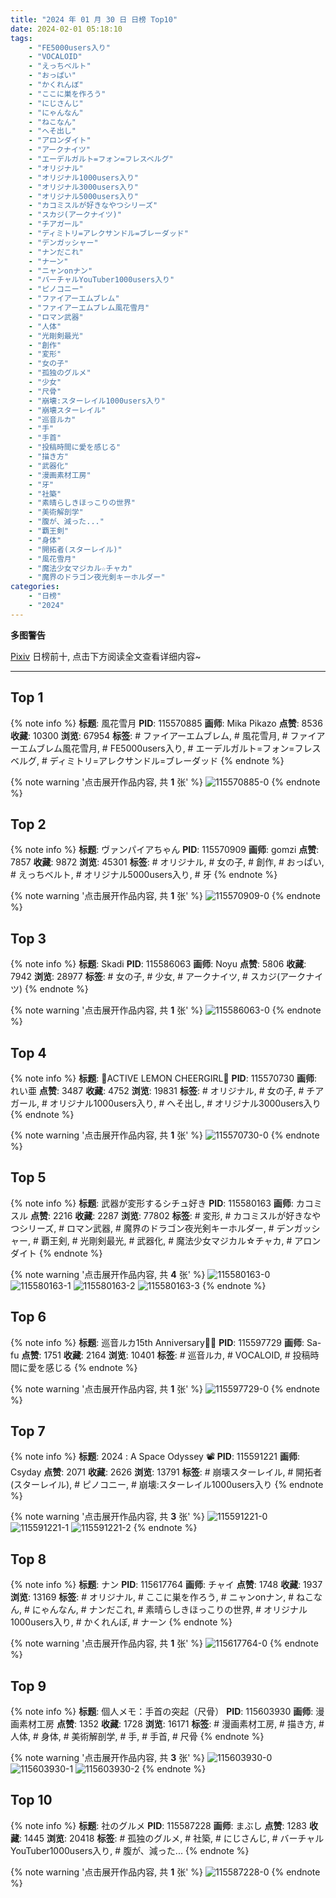 ```yaml
---
title: "2024 年 01 月 30 日 日榜 Top10"
date: 2024-02-01 05:18:10
tags:
    - "FE5000users入り"
    - "VOCALOID"
    - "えっちベルト"
    - "おっぱい"
    - "かくれんぼ"
    - "ここに巣を作ろう"
    - "にじさんじ"
    - "にゃんなん"
    - "ねこなん"
    - "へそ出し"
    - "アロンダイト"
    - "アークナイツ"
    - "エーデルガルト=フォン=フレスベルグ"
    - "オリジナル"
    - "オリジナル1000users入り"
    - "オリジナル3000users入り"
    - "オリジナル5000users入り"
    - "カコミスルが好きなやつシリーズ"
    - "スカジ(アークナイツ)"
    - "チアガール"
    - "ディミトリ=アレクサンドル=ブレーダッド"
    - "デンガッシャー"
    - "ナンだこれ"
    - "ナーン"
    - "ニャンonナン"
    - "バーチャルYouTuber1000users入り"
    - "ピノコニー"
    - "ファイアーエムブレム"
    - "ファイアーエムブレム風花雪月"
    - "ロマン武器"
    - "人体"
    - "光剛剣最光"
    - "創作"
    - "変形"
    - "女の子"
    - "孤独のグルメ"
    - "少女"
    - "尺骨"
    - "崩壊:スターレイル1000users入り"
    - "崩壊スターレイル"
    - "巡音ルカ"
    - "手"
    - "手首"
    - "投稿時間に愛を感じる"
    - "描き方"
    - "武器化"
    - "漫画素材工房"
    - "牙"
    - "社築"
    - "素晴らしきほっこりの世界"
    - "美術解剖学"
    - "腹が、減った..."
    - "覇王剣"
    - "身体"
    - "開拓者(スターレイル)"
    - "風花雪月"
    - "魔法少女マジカル☆チャカ"
    - "魔界のドラゴン夜光剣キーホルダー"
categories:
    - "日榜"
    - "2024"
---
```


<i class="fa fa-triangle-exclamation"></i>**多图警告**<i class="fa fa-triangle-exclamation"></i>

[Pixiv](https://www.pixiv.net/) 日榜前十, 点击下方阅读全文查看详细内容~

<!-- more -->

---

## Top 1

{% note info %}
**标题**: 風花雪月
**PID**: 115570885 **画师**: Mika Pikazo
**点赞**: 8536 **收藏**: 10300 **浏览**: 67954
**标签**: # ファイアーエムブレム, # 風花雪月, # ファイアーエムブレム風花雪月, # FE5000users入り, # エーデルガルト=フォン=フレスベルグ, # ディミトリ=アレクサンドル=ブレーダッド
{% endnote %}

{% note warning '点击展开作品内容, 共 **1** 张' %}
![115570885-0](https://i.pixiv.re/img-original/img/2024/01/29/00/00/45/115570885_p0.png)
{% endnote %}

## Top 2

{% note info %}
**标题**: ヴァンパイアちゃん
**PID**: 115570909 **画师**: gomzi
**点赞**: 7857 **收藏**: 9872 **浏览**: 45301
**标签**: # オリジナル, # 女の子, # 創作, # おっぱい, # えっちベルト, # オリジナル5000users入り, # 牙
{% endnote %}

{% note warning '点击展开作品内容, 共 **1** 张' %}
![115570909-0](https://i.pixiv.re/img-original/img/2024/01/29/00/00/53/115570909_p0.jpg)
{% endnote %}

## Top 3

{% note info %}
**标题**: Skadi
**PID**: 115586063 **画师**: Noyu
**点赞**: 5806 **收藏**: 7942 **浏览**: 28977
**标签**: # 女の子, # 少女, # アークナイツ, # スカジ(アークナイツ)
{% endnote %}

{% note warning '点击展开作品内容, 共 **1** 张' %}
![115586063-0](https://i.pixiv.re/img-original/img/2024/01/29/16/55/04/115586063_p0.png)
{% endnote %}

## Top 4

{% note info %}
**标题**: 💛ACTIVE LEMON CHEERGIRL💛
**PID**: 115570730 **画师**: れい亜
**点赞**: 3487 **收藏**: 4752 **浏览**: 19831
**标签**: # オリジナル, # 女の子, # チアガール, # オリジナル1000users入り, # へそ出し, # オリジナル3000users入り
{% endnote %}

{% note warning '点击展开作品内容, 共 **1** 张' %}
![115570730-0](https://i.pixiv.re/img-original/img/2024/01/29/00/00/00/115570730_p0.png)
{% endnote %}

## Top 5

{% note info %}
**标题**: 武器が変形するシチュ好き
**PID**: 115580163 **画师**: カコミスル
**点赞**: 2216 **收藏**: 2287 **浏览**: 77802
**标签**: # 変形, # カコミスルが好きなやつシリーズ, # ロマン武器, # 魔界のドラゴン夜光剣キーホルダー, # デンガッシャー, # 覇王剣, # 光剛剣最光, # 武器化, # 魔法少女マジカル☆チャカ, # アロンダイト
{% endnote %}

{% note warning '点击展开作品内容, 共 **4** 张' %}
![115580163-0](https://i.pixiv.re/img-original/img/2024/01/29/13/09/25/115580163_p0.jpg)
![115580163-1](https://i.pixiv.re/img-original/img/2024/01/29/13/09/25/115580163_p1.jpg)
![115580163-2](https://i.pixiv.re/img-original/img/2024/01/29/13/09/25/115580163_p2.jpg)
![115580163-3](https://i.pixiv.re/img-original/img/2024/01/29/13/09/25/115580163_p3.jpg)
{% endnote %}

## Top 6

{% note info %}
**标题**: 巡音ルカ15th Anniversary🎂🎉
**PID**: 115597729 **画师**: Sa-fu
**点赞**: 1751 **收藏**: 2164 **浏览**: 10401
**标签**: # 巡音ルカ, # VOCALOID, # 投稿時間に愛を感じる
{% endnote %}

{% note warning '点击展开作品内容, 共 **1** 张' %}
![115597729-0](https://i.pixiv.re/img-original/img/2024/01/30/00/00/05/115597729_p0.jpg)
{% endnote %}

## Top 7

{% note info %}
**标题**: 2024 : A Space Odyssey 📽
**PID**: 115591221 **画师**: Csyday
**点赞**: 2071 **收藏**: 2626 **浏览**: 13791
**标签**: # 崩壊スターレイル, # 開拓者(スターレイル), # ピノコニー, # 崩壊:スターレイル1000users入り
{% endnote %}

{% note warning '点击展开作品内容, 共 **3** 张' %}
![115591221-0](https://i.pixiv.re/img-original/img/2024/01/29/20/32/59/115591221_p0.png)
![115591221-1](https://i.pixiv.re/img-original/img/2024/01/29/20/32/59/115591221_p1.png)
![115591221-2](https://i.pixiv.re/img-original/img/2024/01/29/20/32/59/115591221_p2.png)
{% endnote %}

## Top 8

{% note info %}
**标题**: ナン
**PID**: 115617764 **画师**: チャイ
**点赞**: 1748 **收藏**: 1937 **浏览**: 13169
**标签**: # オリジナル, # ここに巣を作ろう, # ニャンonナン, # ねこなん, # にゃんなん, # ナンだこれ, # 素晴らしきほっこりの世界, # オリジナル1000users入り, # かくれんぼ, # ナーン
{% endnote %}

{% note warning '点击展开作品内容, 共 **1** 张' %}
![115617764-0](https://i.pixiv.re/img-original/img/2024/01/30/20/30/02/115617764_p0.png)
{% endnote %}

## Top 9

{% note info %}
**标题**: 個人メモ：手首の突起（尺骨）
**PID**: 115603930 **画师**: 漫画素材工房
**点赞**: 1352 **收藏**: 1728 **浏览**: 16171
**标签**: # 漫画素材工房, # 描き方, # 人体, # 身体, # 美術解剖学, # 手, # 手首, # 尺骨
{% endnote %}

{% note warning '点击展开作品内容, 共 **3** 张' %}
![115603930-0](https://i.pixiv.re/img-original/img/2024/01/30/06/00/05/115603930_p0.jpg)
![115603930-1](https://i.pixiv.re/img-original/img/2024/01/30/06/00/05/115603930_p1.jpg)
![115603930-2](https://i.pixiv.re/img-original/img/2024/01/30/06/00/05/115603930_p2.jpg)
{% endnote %}

## Top 10

{% note info %}
**标题**: 社のグルメ
**PID**: 115587228 **画师**: まぶし
**点赞**: 1283 **收藏**: 1445 **浏览**: 20418
**标签**: # 孤独のグルメ, # 社築, # にじさんじ, # バーチャルYouTuber1000users入り, # 腹が、減った...
{% endnote %}

{% note warning '点击展开作品内容, 共 **1** 张' %}
![115587228-0](https://i.pixiv.re/img-original/img/2024/01/29/17/55/35/115587228_p0.jpg)
{% endnote %}
